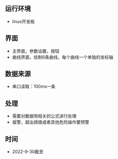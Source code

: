 ## 运行环境
- linux开发板

## 界面
- 主界面，参数设置，按钮
- 曲线界面，绘制6条曲线，每个曲线一个单独的坐标轴

## 数据来源
- 串口读取：100ms一条

## 处理
- 需要对数据用相关的公式进行处理
- 报警，超出阈值或者其他危险操作要预警

## 时间
- 2022-9-30截至